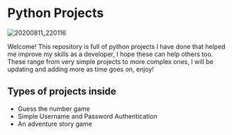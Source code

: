 # Python Projects 
![20200811_220116](https://user-images.githubusercontent.com/48221355/90957743-abaa3d00-e487-11ea-80fa-f0bb9f9627e4.jpg)


Welcome! This repository is full of python projects I have done that helped me improve my skills as a developer, I hope these can help others too. These range from very simple projects to more complex ones, I will be updating and adding more as time goes on, enjoy! 

## Types of projects inside 
- Guess the number game 
- Simple Username and Password Authentication 
- An adventure story game
